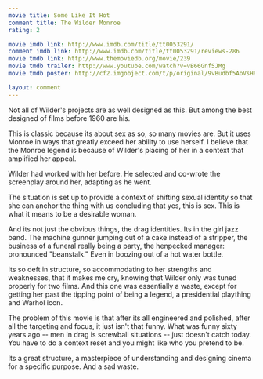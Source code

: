 ```yaml
---
movie title: Some Like It Hot
comment title: The Wilder Monroe
rating: 2

movie imdb link: http://www.imdb.com/title/tt0053291/
comment imdb link: http://www.imdb.com/title/tt0053291/reviews-286
movie tmdb link: http://www.themoviedb.org/movie/239
movie tmdb trailer: http://www.youtube.com/watch?v=vB66Gnf5JMg
movie tmdb poster: http://cf2.imgobject.com/t/p/original/9vBudbf5AoVsH8lGNf0EFyj7M4T.jpg

layout: comment
---
```


Not all of Wilder's projects are as well designed as this. But among the best designed of films before 1960 are his.

This is classic because its about sex as so, so many movies are. But it uses Monroe in ways that greatly exceed her ability to use herself. I believe that the Monroe legend is because of Wilder's placing of her in a context that amplified her appeal. 

Wilder had worked with her before. He selected and co-wrote the screenplay around her, adapting as he went.

The situation is set up to provide a context of shifting sexual identity so that she can anchor the thing with us concluding that yes, this is sex. This is what it means to be a desirable woman.

And its not just the obvious things, the drag identities. Its in the girl jazz band. The machine gunner jumping out of a cake instead of a stripper, the business of a funeral really being a party, the henpecked manager: pronounced "beanstalk." Even in boozing out of a hot water bottle.

Its so deft in structure, so accommodating to her strengths and weaknesses, that it makes me cry, knowing that Wilder only was tuned properly for two films. And this one was essentially a waste, except for getting her past the tipping point of being a legend, a presidential plaything and Warhol icon.

The problem of this movie is that after its all engineered and polished, after all the targeting and focus, it just isn't that funny. What was funny sixty years ago -- men in drag is screwball situations -- just doesn't catch today. You have to do a context reset and you might like who you pretend to be.

Its a great structure, a masterpiece of understanding and designing cinema for a specific purpose. And a sad waste.